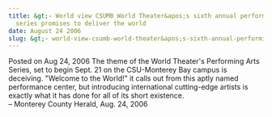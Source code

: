 ```yaml
---
title: &gt;- World view CSUMB World Theater&apos;s sixth annual performing arts
  series promises to deliver the world
date: August 24 2006
slug: &gt;- world-view-csumb-world-theater&apos;s-sixth-annual-performing-arts-series-promises-to-deliver-the-world
---
```


 



<span class="date">Posted on Aug 24, 2006    </span>
The theme of the World Theater&apos;s Performing Arts Series, set to
begin Sept. 21 on the CSU-Monterey Bay campus is deceiving.
&quot;Welcome to the World!&quot; it calls out from this aptly named
performance center, but introducing international cutting-edge
artists is exactly what it has done for all of its short
existence.<br>
&#x2013; Monterey County Herald, Aug. 24, 2006<br/></br>




```
